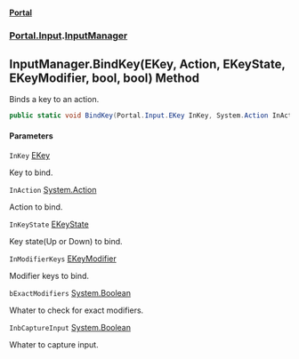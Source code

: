 #### [Portal](index.md 'index')
### [Portal.Input](Portal.Input.md 'Portal.Input').[InputManager](InputManager.md 'Portal.Input.InputManager')

## InputManager.BindKey(EKey, Action, EKeyState, EKeyModifier, bool, bool) Method

Binds a key to an action.

```csharp
public static void BindKey(Portal.Input.EKey InKey, System.Action InAction, Portal.Input.EKeyState InKeyState, Portal.Input.EKeyModifier InModifierKeys, bool bExactModifiers, bool InbCaptureInput);
```
#### Parameters

<a name='Portal.Input.InputManager.BindKey(Portal.Input.EKey,System.Action,Portal.Input.EKeyState,Portal.Input.EKeyModifier,bool,bool).InKey'></a>

`InKey` [EKey](EKey.md 'Portal.Input.EKey')

Key to bind.

<a name='Portal.Input.InputManager.BindKey(Portal.Input.EKey,System.Action,Portal.Input.EKeyState,Portal.Input.EKeyModifier,bool,bool).InAction'></a>

`InAction` [System.Action](https://docs.microsoft.com/en-us/dotnet/api/System.Action 'System.Action')

Action to bind.

<a name='Portal.Input.InputManager.BindKey(Portal.Input.EKey,System.Action,Portal.Input.EKeyState,Portal.Input.EKeyModifier,bool,bool).InKeyState'></a>

`InKeyState` [EKeyState](EKeyState.md 'Portal.Input.EKeyState')

Key state(Up or Down) to bind.

<a name='Portal.Input.InputManager.BindKey(Portal.Input.EKey,System.Action,Portal.Input.EKeyState,Portal.Input.EKeyModifier,bool,bool).InModifierKeys'></a>

`InModifierKeys` [EKeyModifier](EKeyModifier.md 'Portal.Input.EKeyModifier')

Modifier keys to bind.

<a name='Portal.Input.InputManager.BindKey(Portal.Input.EKey,System.Action,Portal.Input.EKeyState,Portal.Input.EKeyModifier,bool,bool).bExactModifiers'></a>

`bExactModifiers` [System.Boolean](https://docs.microsoft.com/en-us/dotnet/api/System.Boolean 'System.Boolean')

Whater to check for exact modifiers.

<a name='Portal.Input.InputManager.BindKey(Portal.Input.EKey,System.Action,Portal.Input.EKeyState,Portal.Input.EKeyModifier,bool,bool).InbCaptureInput'></a>

`InbCaptureInput` [System.Boolean](https://docs.microsoft.com/en-us/dotnet/api/System.Boolean 'System.Boolean')

Whater to capture input.